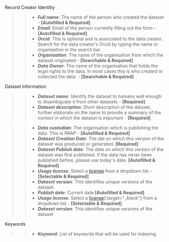 Record Creator Identitiy  
>>- **_Full name_**: The name of the person who created the dataset - **[Autofilled & Required]**<br>
>>- **_Email_**: Email of the person currently filling out the form - **[Autofilled & Required]**<br>
>>- **_Orcid_**: This is optional and is associated to the data creator. Search for the data creator's Orcid by typing the name or organisation in the search bar. <br>
>>- **_Organisation_**: The name of the organisation from which the dataset originated - **[Searchable & Required]**<br>
>>- **_Data Owner_**: The name of the organisation that holds the legal rights to the data. In most cases this is who created or collected the data. - **[Searchable & Required]**<br> 

Dataset Information  
>>- **_Dataset name_**: Identify the dataset to humans well enough to disambiguate it from other datasets - **[Required]**<br>
>>- **_Dataset description_**: Short description of the dataset, further elaborate on the name to provide a summary of the context in which the dataset is important - **[Required]**<br>

>>- **_Data custodian_**: The organisation which is publishing the data. This is RRAP - **[Autofilled & Required]**<br>
>>- **_Dataset Creation Date_**: The dat on which this version of the dataset was produced or generated. **[Required]**<br>
>>- **_Dataset Publish date_**: The date on which this version of the dataset was first published. If the data has never been published before, please use today's date. **[Autofilled & Required]**<br>
>>- **_Usage license_**: Select a [license](../licenses.md) from a dropdown list - **[Selectable & Required]**<br>
>>- **_Dataset version_**: This identifies unique versions of the dataset.<br>
>>- **_Publish date_**: Current date **[Autofilled & Required]**<br>
>>- **_Usage license_**: Select a [license](../licenses.md){:target="\_blank"} from a dropdown list - **[Selectable & Required]**<br>
>>- **_Dataset version_**: This identifies unique versions of the dataset<br>

Keywords  
>>- **_Keyword_**: List of keywords that will be used for indexing.<br>
